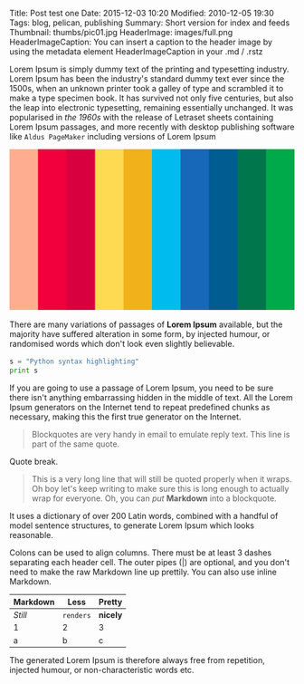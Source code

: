Title: Post test one
Date: 2015-12-03 10:20
Modified: 2010-12-05 19:30
Tags: blog, pelican, publishing
Summary: Short version for index and feeds
Thumbnail: thumbs/pic01.jpg
HeaderImage: images/full.png
HeaderImageCaption: You can insert a caption to the header image by using the metadata element HeaderImageCaption in your .md / .rstz


Lorem Ipsum is simply dummy text of the printing and typesetting industry. Lorem Ipsum has been the industry's standard dummy text ever since the 1500s, when an unknown printer took a galley of type and scrambled it to make a type specimen book. It has survived not only five centuries, but also the leap into electronic typesetting, remaining essentially unchanged. It was popularised in *the 1960s* with the release of Letraset sheets containing Lorem Ipsum passages, and more recently with desktop publishing software like `Aldus PageMaker` including versions of Lorem Ipsum

![Testing image](images/full.png)

There are many variations of passages of **Lorem Ipsum** available, but the majority have suffered alteration in some form, by injected humour, or randomised words which don't look even slightly believable.

```python
s = "Python syntax highlighting"
print s
```

If you are going to use a passage of Lorem Ipsum, you need to be sure there isn't anything embarrassing hidden in the middle of text. All the Lorem Ipsum generators on the Internet tend to repeat predefined chunks as necessary, making this the first true generator on the Internet.

> Blockquotes are very handy in email to emulate reply text.
> This line is part of the same quote.

Quote break.

> This is a very long line that will still be quoted properly when it wraps. Oh boy let's keep writing to make sure this is long enough to actually wrap for everyone. Oh, you can *put* **Markdown** into a blockquote.

It uses a dictionary of over 200 Latin words, combined with a handful of model sentence structures, to generate Lorem Ipsum which looks reasonable.

Colons can be used to align columns. There must be at least 3 dashes separating each header cell.
The outer pipes (|) are optional, and you don't need to make the
raw Markdown line up prettily. You can also use inline Markdown.

Markdown | Less | Pretty
--- | --- | ---
*Still* | `renders` | **nicely**
1 | 2 | 3
a | b | c

The generated Lorem Ipsum is therefore always free from repetition, injected humour, or non-characteristic words etc.
